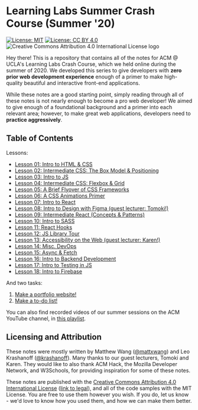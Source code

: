 # Learning Labs Summer Crash Course (Summer '20)

[![License: MIT](https://img.shields.io/badge/License-MIT-yellow.svg)](https://opensource.org/licenses/MIT) [![License: CC BY 4.0](https://img.shields.io/badge/License-CC%20BY%204.0-lightgrey.svg)](https://creativecommons.org/licenses/by/4.0/) ![Creative Commons Attribution 4.0 International License logo](https://i.creativecommons.org/l/by/4.0/80x15.png)

Hey there! This is a repository that contains all of the notes for ACM @ UCLA's Learning Labs Crash Course, which we held online during the summer of 2020. We developed this series to give developers with **zero prior web development experience** enough of a primer to make high-quality beautiful and interactive front-end applications.

While these notes are a good starting point, simply reading through all of these notes is not nearly enough to become a pro web developer! We aimed to give enough of a foundational background and a primer into each relevant area; however, to make great web applications, developers need to **practice aggressively**.

## Table of Contents

Lessons:

* [Lesson 01: Intro to HTML & CSS](https://github.com/uclaacm/learning-lab-crash-course-su20/tree/main/01-intro-html-css)
* [Lesson 02: Intermediate CSS: The Box Model & Positioning](https://github.com/uclaacm/learning-lab-crash-course-su20/tree/main/02-intermediate-css)
* [Lesson 03: Intro to JS](https://github.com/uclaacm/learning-lab-crash-course-su20/tree/main/03-intro-js)
* [Lesson 04: Intermediate CSS: Flexbox & Grid](https://github.com/uclaacm/learning-lab-crash-course-su20/tree/main/04-flexbox-grid)
* [Lesson 05: A Brief Flyover of CSS Frameworks](https://github.com/uclaacm/learning-lab-crash-course-su20/tree/main/05-css-frameworks)
* [Lesson 06: A CSS Animations Primer](https://github.com/uclaacm/learning-lab-crash-course-su20/tree/main/06-css-animations)
* [Lesson 07: Intro to React](https://github.com/uclaacm/learning-lab-crash-course-su20/tree/main/07-intro-react)
* [Lesson 08: Intro to Design with Figma (guest lecturer: Tomoki!)](https://github.com/uclaacm/learning-lab-crash-course-su20/tree/main/08-intro-design)
* [Lesson 09: Intermediate React (Concepts & Patterns)](https://github.com/uclaacm/learning-lab-crash-course-su20/tree/main/09-intermediate-react-1)
* [Lesson 10: Intro to SASS](https://github.com/uclaacm/learning-lab-crash-course-su20/tree/main/10-sass)
* [Lesson 11: React Hooks](https://github.com/uclaacm/learning-lab-crash-course-su20/tree/main/11-react-hooks)
* [Lesson 12: JS Library Tour](https://github.com/uclaacm/learning-lab-crash-course-su20/tree/main/12-js-lib)
* [Lesson 13: Accessibility on the Web (guest lecturer: Karen!)](https://github.com/uclaacm/learning-lab-crash-course-su20/tree/main/13-accessibility)
* [Lesson 14: Misc. DevOps](https://github.com/uclaacm/learning-lab-crash-course-su20/tree/main/14-misc-devops)
* [Lesson 15: Async & Fetch](https://github.com/uclaacm/learning-lab-crash-course-su20/tree/main/15-async-js)
* [Lesson 16: Intro to Backend Development](https://github.com/uclaacm/learning-lab-crash-course-su20/tree/main/16-intro-backend)
* [Lesson 17: Intro to Testing in JS](https://github.com/uclaacm/learning-lab-crash-course-su20/tree/main/17-intro-testing-js)
* [Lesson 18: Intro to Firebase](https://github.com/uclaacm/learning-lab-crash-course-su20/tree/main/18-firebase)

And two tasks:

1. [Make a portfolio website!](https://github.com/uclaacm/learning-lab-crash-course-su20/blob/main/task-1-portfolio)
2. [Make a to-do list!](https://github.com/uclaacm/learning-lab-crash-course-su20/blob/main/task-2-to-do-list)

You can also find recorded videos of our summer sessions on the ACM YouTube channel, in [this playlist](https://www.youtube.com/playlist?list=PLPO7_kXilXFa6YdXxn5oln1gagcqnFI4l).

## Licensing and Attribution

These notes were mostly written by Matthew Wang ([@mattxwang](https://github.com/mattxwang)) and Leo Krashanoff ([@krashanoff](https://github.com/krashanoff)). Many thanks to our guest lecturers, Tomoki and Karen. They would like to also thank ACM Hack, the Mozilla Developer Network, and W3Schools, for providing inspiration for some of these notes.

These notes are published with the [Creative Commons Attribution 4.0 International License](https://creativecommons.org/licenses/by/4.0/) ([link to legal](https://creativecommons.org/licenses/by/4.0/legalcode)), and all of the code samples with the MIT License. You are free to use them however you wish. If you do, let us know - we'd love to know how you used them, and how we can make them better.
